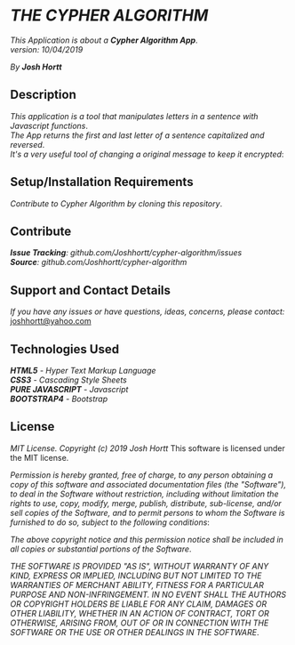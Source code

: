 # _THE CYPHER ALGORITHM_

_This Application is about a **Cypher Algorithm App**_.<br/>
_version: 10/04/2019_<br/>

_By **Josh Hortt**_

## Description

_This application is a tool that manipulates letters in a sentence with Javascript functions_.<br/>
_The App returns the first and last letter of a sentence capitalized and reversed_.<br/>
_It's a very useful tool of changing a original message to keep it encrypted_:


## Setup/Installation Requirements

_Contribute to Cypher Algorithm by cloning this repository_.

## Contribute

_**Issue Tracking**: github.com/Joshhortt/cypher-algorithm/issues_<br/>
_**Source**: github.com/Joshhortt/cypher-algorithm_

## Support and Contact Details

_If you have any issues or have questions, ideas, concerns, please contact:_ joshhortt@yahoo.com

## Technologies Used

_**HTML5** - Hyper Text Markup Language_<br/>
_**CSS3** - Cascading Style Sheets_<br/>
_**PURE JAVASCRIPT** - Javascript_<br/>
_**BOOTSTRAP4** - Bootstrap_

## License

*MIT License. Copyright (c) 2019 Josh Hortt*
This software is licensed under the MIT license.

_Permission is hereby granted, free of charge, to any person obtaining a copy of this software and associated documentation files (the "Software"), to deal in the Software without restriction, including without limitation the rights to use, copy, modify, merge, publish, distribute, sub-license, and/or sell copies of the Software, and to permit persons to whom the Software is furnished to do so, subject to the following conditions_:

_The above copyright notice and this permission notice shall be included in all copies or substantial portions of the Software_.

_THE SOFTWARE IS PROVIDED "AS IS", WITHOUT WARRANTY OF ANY KIND, EXPRESS OR IMPLIED, INCLUDING BUT NOT LIMITED TO THE WARRANTIES OF MERCHANT ABILITY, FITNESS FOR A PARTICULAR PURPOSE AND NON-INFRINGEMENT. IN NO EVENT SHALL THE AUTHORS OR COPYRIGHT HOLDERS BE LIABLE FOR ANY CLAIM, DAMAGES OR OTHER LIABILITY, WHETHER IN AN ACTION OF CONTRACT, TORT OR OTHERWISE, ARISING FROM, OUT OF OR IN CONNECTION WITH THE SOFTWARE OR THE USE OR OTHER DEALINGS IN THE SOFTWARE_.
